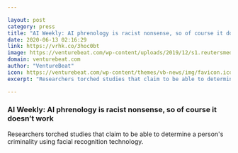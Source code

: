 ```yaml
---

layout: post
category: press
title: "AI Weekly: AI phrenology is racist nonsense, so of course it doesn’t work"
date: 2020-06-13 02:16:29
link: https://vrhk.co/3hoc0bt
image: https://venturebeat.com/wp-content/uploads/2019/12/s1.reutersmedia.net_-e1579126395666.jpg?w=1200&strip=all
domain: venturebeat.com
author: "VentureBeat"
icon: https://venturebeat.com/wp-content/themes/vb-news/img/favicon.ico
excerpt: "Researchers torched studies that claim to be able to determine a person's criminality using facial recognition technology."

---
```


### AI Weekly: AI phrenology is racist nonsense, so of course it doesn’t work

Researchers torched studies that claim to be able to determine a person's criminality using facial recognition technology.